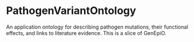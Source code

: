 # PathogenVariantOntology
An application ontology for describing pathogen mutations, their functional effects, and links to literature evidence. This is a slice of GenEpiO.
